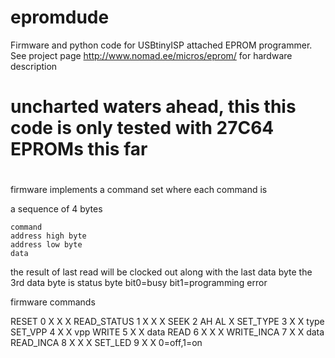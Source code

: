 # epromdude

Firmware and python code for USBtinyISP attached EPROM programmer. See project
page http://www.nomad.ee/micros/eprom/ for hardware description  

#
# uncharted waters ahead, this this code is only tested with 27C64 EPROMs this far
#

firmware implements a command set where each command is

a sequence of 4 bytes

	command
	address high byte
	address low byte
	data

the result of last read will be clocked out along with the last data byte
the 3rd data byte is status byte
 bit0=busy
 bit1=programming error

firmware commands

 RESET		0	X	X	X
 READ_STATUS	1	X	X	X
 SEEK		2	AH	AL	X
 SET_TYPE	3	X	X	type
 SET_VPP	4	X	X	vpp
 WRITE		5	X	X	data
 READ		6	X	X	X
 WRITE_INCA	7	X	X	data
 READ_INCA	8	X	X	X
 SET_LED        9       X       X       0=off,1=on
